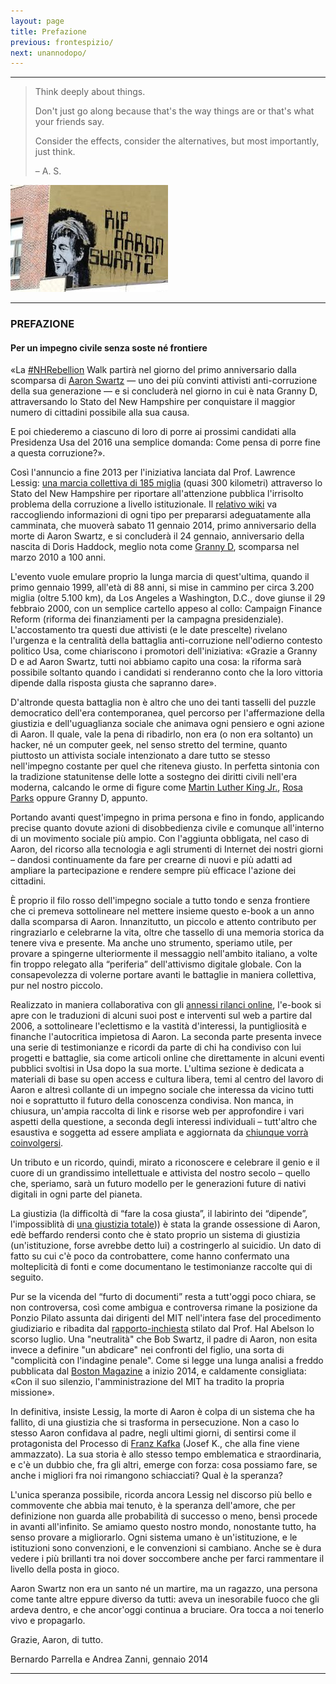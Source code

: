 ```yaml
---
layout: page
title: Prefazione
previous: frontespizio/
next: unannodopo/
---
```

* * * * *


<!---Below is a blockquote -->
> Think deeply about things.
>
> Don't just go along because that's the way things are or that's what your
> friends say.
>
> Consider the effects, consider the alternatives, but most importantly,
> just think.
>
> – A. S.

![Graffito riportante la scritta "RIP Aaron Swartz" dell'artist BAMN, a Brooklyn](../Images/2OOaswartz_ital_img_1.jpg)

* * * * *

### PREFAZIONE

#### Per un impegno civile senza soste né frontiere

«La [#NHRebellion](https://twitter.com/nhrebellion) Walk partirà nel giorno del
primo anniversario dalla scomparsa di
[Aaron Swartz](https://it.wikipedia.org/wiki/Aaron_Swartz) — uno dei più
convinti attivisti anti-corruzione della sua generazione — e si concluderà nel
giorno in cui è nata Granny D, attraversando lo Stato del New Hampshire per
conquistare il maggior numero di cittadini possibile alla sua causa. 

E poi chiederemo a ciascuno di loro di porre ai prossimi candidati alla
Presidenza Usa del 2016 una semplice domanda: Come pensa di porre fine a questa
corruzione?».

Così l'annuncio a fine 2013 per l'iniziativa lanciata dal Prof. Lawrence Lessig:
[una marcia collettiva di 185 miglia](http://www.nhrebellion.org/) (quasi 300
kilometri) attraverso lo Stato del New Hampshire per riportare all'attenzione
pubblica l'irrisolto problema della corruzione a livello istituzionale.
Il [relativo wiki](http://wiki.lessig.org/Prep_here) va raccogliendo
informazioni di ogni tipo per prepararsi adeguatamente alla camminata, che
muoverà sabato 11 gennaio 2014, primo anniversario della morte di Aaron Swartz,
e si concluderà il 24 gennaio, anniversario della nascita di Doris Haddock,
meglio nota come [Granny D](https://en.wikipedia.org/wiki/Doris_Haddock),
scomparsa nel marzo 2010 a 100 anni.

L'evento vuole emulare proprio la lunga marcia di quest'ultima, quando il primo
gennaio 1999, all'età di 88 anni, si mise in cammino per circa 3.200 miglia
(oltre 5.100 km), da Los Angeles a Washington, D.C., dove giunse il 29 febbraio
2000, con un semplice cartello appeso al collo: Campaign Finance Reform (riforma
dei finanziamenti per la campagna presidenziale). L'accostamento tra questi due
attivisti (e le date prescelte) rivelano l'urgenza e la centralità della
battaglia anti-corruzione nell'odierno contesto politico Usa, come chiariscono i
promotori dell'iniziativa: «Grazie a Granny D e ad Aaron Swartz, tutti noi
abbiamo capito una cosa: la riforma sarà possibile soltanto quando i candidati
si renderanno conto che la loro vittoria dipende dalla risposta giusta che
sapranno dare».

D'altronde questa battaglia non è altro che uno dei tanti tasselli del puzzle
democratico dell'era contemporanea, quel percorso per l'affermazione della
giustizia e dell'uguaglianza sociale che animava ogni pensiero e ogni azione di
Aaron. Il quale, vale la pena di ribadirlo, non era (o non era soltanto) un
hacker, né un computer geek, nel senso stretto del termine, quanto piuttosto un
attivista sociale intenzionato a dare tutto se stesso nell'impegno costante per
quel che riteneva giusto. In perfetta sintonia con la tradizione statunitense
delle lotte a sostegno dei diritti civili nell'era moderna, calcando le orme di
figure come
[Martin Luther King Jr.](https://it.wikipedia.org/wiki/Martin_Luther_King),
[Rosa Parks](https://it.wikipedia.org/wiki/Rosa_Parks) oppure Granny D, appunto.

Portando avanti quest'impegno in prima persona e fino in fondo, applicando
precise quanto dovute azioni di disobbedienza civile e comunque all'interno di
un movimento sociale più ampio. Con l'aggiunta obbligata, nel caso di Aaron, del
ricorso alla tecnologia e agli strumenti di Internet dei nostri giorni – dandosi
continuamente da fare per crearne di nuovi e più adatti ad ampliare la
partecipazione e rendere sempre più efficace l'azione dei cittadini.
 
È proprio il filo rosso dell'impegno sociale a tutto tondo e senza frontiere
che ci premeva sottolineare nel mettere insieme questo e-book a un anno dalla
scomparsa di Aaron. Innanzitutto, un piccolo e attento contributo per
ringraziarlo e celebrarne la vita, oltre che tassello di una memoria storica da
tenere viva e presente. Ma anche uno strumento, speriamo utile, per provare a
spingerne ulteriormente il messaggio nell'ambito italiano, a volte fin troppo
relegato alla “periferia” dell'attivismo digitale globale. Con la consapevolezza
di volerne portare avanti le battaglie in maniera collettiva, pur nel nostro
piccolo.

Realizzato in maniera collaborativa con gli
[annessi rilanci online](http://aaronswartztributo.tumblr.com/), l'e-book si
apre con le traduzioni di alcuni suoi post e interventi sul web a partire dal
2006, a sottolineare l'eclettismo e la vastità d'interessi, la puntigliosità e
finanche l'autocritica impietosa di Aaron. La seconda parte presenta invece una
serie di testimonianze e ricordi da parte di chi ha condiviso con lui progetti e
battaglie, sia come articoli online che direttamente in alcuni eventi pubblici
svoltisi in Usa dopo la sua morte. L'ultima sezione è dedicata a materiali di
base su open access e cultura libera, temi al centro del lavoro di Aaron e
altresì collante di un impegno sociale che interessa da vicino tutti noi e
soprattutto il futuro della conoscenza condivisa. Non manca, in chiusura,
un'ampia raccolta di link e risorse web per approfondire i vari aspetti della
questione, a seconda degli interessi individuali – tutt'altro che esaustiva e
soggetta ad essere ampliata e aggiornata da
[chiunque vorrà coinvolgersi](http://aaronswartztributo.tumblr.com/). 

Un tributo e un ricordo, quindi, mirato a riconoscere e celebrare il genio e il
cuore di un grandissimo intellettuale e attivista del nostro secolo – quello
che, speriamo, sarà un futuro modello per le generazioni future di nativi
digitali in ogni parte del pianeta.

La giustizia (la difficoltà di “fare la cosa giusta”, il labirinto dei
“dipende”, l'impossiblità di
[una giustizia totale](http://www.aaronsw.com/weblog/immoral))) è stata la
grande ossessione di Aaron, edè beffardo rendersi conto che è stato proprio un
sistema di giustizia (un'istituzione, forse avrebbe detto lui) a costringerlo al
suicidio. Un dato di fatto su cui c'è poco da controbattere, come hanno
confermato una molteplicità di fonti e come documentano le testimonianze
raccolte qui di seguito.
 
Pur se la vicenda del “furto di documenti” resta a tutt'oggi poco chiara, se non
controversa, così come ambigua e controversa rimane la posizione da Ponzio
Pilato assunta dai dirigenti del MIT nell'intera fase del procedimento
giudiziario e ribadita dal
[rapporto-inchiesta](http://web.mit.edu/newsoffice/2013/mit-releases-swartz-report-0730.html)
stilato dal Prof. Hal Abelson lo scorso luglio.
Una "neutralità" che Bob Swartz, il padre di Aaron, non esita invece a definire
"un abdicare" nei confronti del figlio, una sorta di "complicità con l'indagine
penale". Come si legge una lunga analisi a freddo pubblicata dal
[Boston Magazine](http://www.bostonmagazine.com/news/article/2014/01/02/bob-swartz-losing-aaron/5/)
a inizio 2014, e caldamente consigliata:
«Con il suo silenzio, l'amministrazione del MIT ha tradito la propria missione».

In definitiva, insiste Lessig, la morte di Aaron è colpa di un sistema che ha
fallito, di una giustizia che si trasforma in persecuzione. Non a caso lo
stesso Aaron confidava al padre, negli ultimi giorni, di sentirsi come il
protagonista del Processo di
[Franz Kafka](https://it.wikipedia.org/wiki/Franz_Kafka)
(Josef K., che alla fine viene ammazzato). 
La sua storia è allo stesso tempo emblematica e straordinaria, e c'è un dubbio
che, fra gli altri, emerge con forza: cosa possiamo fare, se anche i migliori
fra noi rimangono schiacciati? Qual è la speranza?
 
L'unica speranza possibile, ricorda ancora Lessig nel discorso più bello e
commovente che abbia mai tenuto, è la speranza dell'amore, che per definizione
non guarda alle probabilità di successo o meno, bensì procede in avanti
all'infinito.
Se amiamo questo nostro mondo, nonostante tutto, ha senso provare a migliorarlo.
Ogni sistema umano è un'istituzione, e le istituzioni sono convenzioni, e le
convenzioni si cambiano. Anche se è dura vedere i più brillanti tra noi dover
soccombere anche per farci rammentare il livello della posta in gioco.

Aaron Swartz non era un santo né un martire, ma un ragazzo, una persona come
tante altre eppure diverso da tutti: aveva un inesorabile fuoco che gli ardeva
dentro, e che ancor'oggi continua a bruciare. Ora tocca a noi tenerlo vivo e
propagarlo.

Grazie, Aaron, di tutto.

Bernardo Parrella e Andrea Zanni, gennaio 2014

* * * * *

